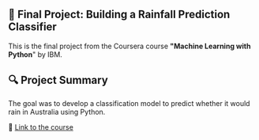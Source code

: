 ## 📝 Final Project: Building a Rainfall Prediction Classifier
This is the final project from the Coursera course **"Machine Learning with Python**" by IBM.

## 🔍 Project Summary
The goal was to develop a classification model to predict whether it would rain in Australia using Python.

🔗 [Link to the course](https://www.coursera.org/learn/machine-learning-with-python)
